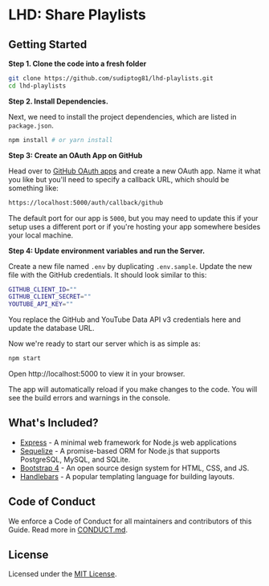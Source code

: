 # LHD: Share Playlists

## Getting Started

**Step 1. Clone the code into a fresh folder**

```bash
git clone https://github.com/sudiptog81/lhd-playlists.git
cd lhd-playlists
```

**Step 2. Install Dependencies.**

Next, we need to install the project dependencies, which are listed in `package.json`.

```bash
npm install # or yarn install
```

**Step 3: Create an OAuth App on GitHub**

Head over to [GitHub OAuth apps](https://github.com/settings/developers) and create a new OAuth app. Name it what you like but you'll need to specify a callback URL, which should be something like:

```bash
https://localhost:5000/auth/callback/github
```

The default port for our app is `5000`, but you may need to update this if your setup uses a different port or if you're hosting your app somewhere besides your local machine.

**Step 4: Update environment variables and run the Server.**

Create a new file named `.env` by duplicating `.env.sample`. Update the new file with the GitHub credentials. It should look similar to this:

```bash
GITHUB_CLIENT_ID=""
GITHUB_CLIENT_SECRET=""
YOUTUBE_API_KEY=""
```

You replace the GitHub and YouTube Data API v3 credentials here and update the database URL.

Now we're ready to start our server which is as simple as:

```bash
npm start
```

Open http://localhost:5000 to view it in your browser.

The app will automatically reload if you make changes to the code.
You will see the build errors and warnings in the console.

## What's Included?

- [Express](https://expressjs.com/) - A minimal web framework for Node.js web applications
- [Sequelize](http://docs.sequelizejs.com/) - A promise-based ORM for Node.js that supports PostgreSQL, MySQL, and SQLite.
- [Bootstrap 4](https://getbootstrap.com/) - An open source design system for HTML, CSS, and JS.
- [Handlebars](https://handlebarsjs.com/) - A popular templating language for building layouts.

## Code of Conduct

We enforce a Code of Conduct for all maintainers and contributors of this Guide. Read more in [CONDUCT.md](./docs/CONDUCT.md).

## License

Licensed under the [MIT License](./LICENSE).
